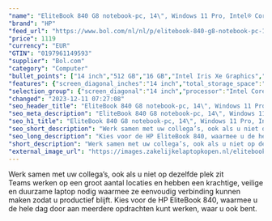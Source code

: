 ```yaml
---
"name": "EliteBook 840 G8 notebook-pc, 14\", Windows 11 Pro, Intel® Core™ i7, 16GB RAM, 512GB SSD, FHD"
"brand": "HP"
"feed_url": "https://www.bol.com/nl/nl/p/elitebook-840-g8-notebook-pc-14-windows-11-pro-intel-core-i7-16gb-ram-512gb-ssd-fhd/9300000164457158"
"price": 1119
"currency": "EUR"
"GTIN": "0197961149593"
"supplier": "Bol.com"
"category": "Computer"
"bullet_points": ["14 inch","512 GB","16 GB","Intel Iris Xe Graphics","Windows"]
"features": {"screen_diagonal_inches":"14 inch","total_storage_space":"512 GB","memory_size":"16 GB","graphics_card":"Intel Iris Xe Graphics","operating_system":"Windows"}
"selection_group": {"screen_diagonal":"14 inch","processor":"Intel Core i7","changed_price_past_3_days":false,"product_family":"Elitebook"}
"changed": "2023-12-11 07:27:08"
"seo_header_title": "EliteBook 840 G8 notebook-pc, 14\", Windows 11 Pro, Intel® Core™ i7, 16GB RAM, 512GB SSD, FHD"
"seo_meta_description": "EliteBook 840 G8 notebook-pc, 14\", Windows 11 Pro, Intel® Core™ i7, 16GB RAM, 512GB SSD, FHD"
"seo_h1_title": "EliteBook 840 G8 notebook-pc, 14\", Windows 11 Pro, Intel® Core™ i7, 16GB RAM, 512GB SSD, FHD"
"seo_short_description": "Werk samen met uw collega’s, ook als u niet op dezelfde plek zit <br />Teams werken op een groot aantal locaties en hebben een krachtige, veilige en duurzame laptop nodig waarmee ze eenvoudig verbinding kunnen maken zodat u productief blijft."
"seo_long_description": "Kies voor de HP EliteBook 840, waarmee u de hele dag door aan meerdere opdrachten kunt werken, waar u ook bent."
"short_description": "Werk samen met uw collega’s, ook als u niet op dezelfde plek zit Teams werken op een groot aantal locaties en hebben een krachtige, veilige en duurzame laptop nodig waarmee ze eenvoudig verbinding kunnen maken zodat u productief blijft. Kies voor de HP EliteBook 840, waarmee u de hele dag door aan meerdere opdrachten kunt werken, waar u ook bent."
"external_image_url": "https://images.zakelijkelaptopkopen.nl/elitebook-840-g8-notebook-pc-14-windows-11-pro-intel-core-i7-16gb-ram-512gb-ssd-fhd.webp"
---
```


Werk samen met uw collega’s, ook als u niet op dezelfde plek zit <br />Teams werken op een groot aantal locaties en hebben een krachtige, veilige en duurzame laptop nodig waarmee ze eenvoudig verbinding kunnen maken zodat u productief blijft. Kies voor de HP EliteBook 840, waarmee u de hele dag door aan meerdere opdrachten kunt werken, waar u ook bent.